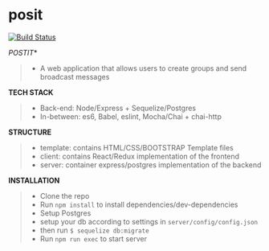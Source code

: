 # posit

[![Build Status](https://travis-ci.org/nebanat/posit.svg?branch=master)](https://travis-ci.org/nebanat/posit)

*POSTIT**
> - A web application that allows users to create groups and send broadcast messages

**TECH STACK**
>- Back-end: Node/Express + Sequelize/Postgres
> - In-between: es6, Babel, eslint, Mocha/Chai + chai-http 

**STRUCTURE**
> - template: contains HTML/CSS/BOOTSTRAP Template files
> - client: contains React/Redux implementation of the frontend
> - server: container express/postgres implementation of the backend

**INSTALLATION**
> - Clone the repo
> - Run `npm install` to install dependencies/dev-dependencies
> - Setup Postgres
> - setup your db according to settings in `server/config/config.json`
> - then run `$ sequelize db:migrate`
> - Run `npm run exec` to start server